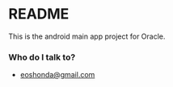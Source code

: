 # README #

This is the android main app project for Oracle.

### Who do I talk to? ###

* eoshonda@gmail.com

